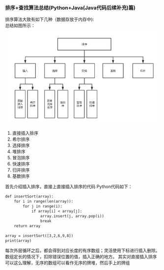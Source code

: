 ### 排序+查找算法总结(Python+Java(Java代码后续补充)篇)
排序算法大致有如下几种（数据存放于内存中):<br />
总结如图所示：<br />
![Image discription](https://github.com/JPFrank/image/blob/master/%E6%8E%92%E5%BA%8F.png)
  
  1. 直接插入排序 
  2. 希尔排序
  3. 选择排序
  4. 堆排序
  5. 冒泡排序
  6. 快速排序
  7. 归并排序
  8. 基数排序
  
  首先介绍插入排序，直接上直接插入排序的代码
  Python代码如下：
  ```
  def insertSort(array):
      for i in range(len(array)):
          for j in range(i):
              if array[i] < array[j]:
                  array.insert(j, array.pop(i))
                  break
      return array

  array = insertSort([3,2,6,9,8])
  print(array)
  ```

每次外层循环之后，都会得到对应长度的有序数组；灵活使用下标进行插入删除。
数组定长的情况下，扣除错误位置的值，插入正确的地方。
其实对直接插入排序可以这么理解，无序的数组可以看作无序的牌堆，然后手上的牌组
